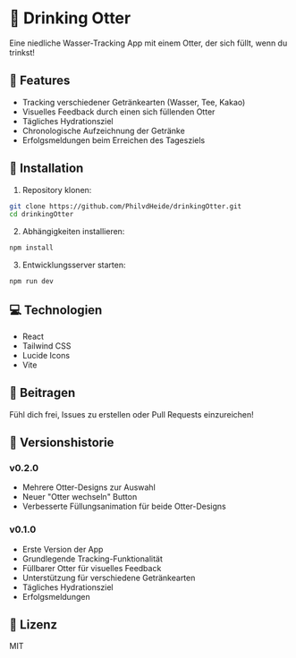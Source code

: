 # 🦦 Drinking Otter

Eine niedliche Wasser-Tracking App mit einem Otter, der sich füllt, wenn du trinkst! 

## 🌟 Features

- Tracking verschiedener Getränkearten (Wasser, Tee, Kakao)
- Visuelles Feedback durch einen sich füllenden Otter
- Tägliches Hydrationsziel
- Chronologische Aufzeichnung der Getränke
- Erfolgsmeldungen beim Erreichen des Tagesziels

## 🚀 Installation

1. Repository klonen:
```bash
git clone https://github.com/PhilvdHeide/drinkingOtter.git
cd drinkingOtter
```

2. Abhängigkeiten installieren:
```bash
npm install
```

3. Entwicklungsserver starten:
```bash
npm run dev
```

## 💻 Technologien

- React
- Tailwind CSS
- Lucide Icons
- Vite

## 🤝 Beitragen

Fühl dich frei, Issues zu erstellen oder Pull Requests einzureichen!

## 📜 Versionshistorie

### v0.2.0
- Mehrere Otter-Designs zur Auswahl
- Neuer "Otter wechseln" Button
- Verbesserte Füllungsanimation für beide Otter-Designs

### v0.1.0
- Erste Version der App
- Grundlegende Tracking-Funktionalität
- Füllbarer Otter für visuelles Feedback
- Unterstützung für verschiedene Getränkearten
- Tägliches Hydrationsziel
- Erfolgsmeldungen

## 📝 Lizenz

MIT
